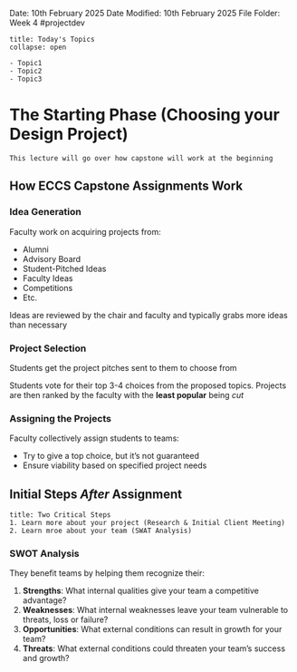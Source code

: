 Date: 10th February 2025
Date Modified: 10th February 2025
File Folder: Week 4
#projectdev

```ad-abstract
title: Today's Topics
collapse: open

- Topic1
- Topic2
- Topic3

```


# The Starting Phase (Choosing your Design Project)

```ad-summary
This lecture will go over how capstone will work at the beginning
```

## How ECCS Capstone Assignments Work

### Idea Generation

Faculty work on acquiring projects from:
- Alumni
- Advisory Board
- Student-Pitched Ideas
- Faculty Ideas
- Competitions
- Etc.

Ideas are reviewed by the chair and faculty and typically grabs more ideas than necessary

### Project Selection

Students get the project pitches sent to them to choose from

Students vote for their top 3-4 choices from the proposed topics. Projects are then ranked by the faculty with the **least popular** being *cut*

### Assigning the Projects

Faculty collectively assign students to teams:
- Try to give a top choice, but it’s not guaranteed
- Ensure viability based on specified project needs 

## Initial Steps *After* Assignment

```ad-important
title: Two Critical Steps
1. Learn more about your project (Research & Initial Client Meeting)
2. Learn mroe about your team (SWAT Analysis)
```

### SWOT Analysis

They benefit teams by helping them recognize their:
1. **Strengths**: What internal qualities give your team a competitive advantage?
2. **Weaknesses**: What internal weaknesses leave your team vulnerable to threats, loss or failure?
3. **Opportunities**: What external conditions can result in growth for your team?
4. **Threats**: What external conditions could threaten your team’s success and growth?



